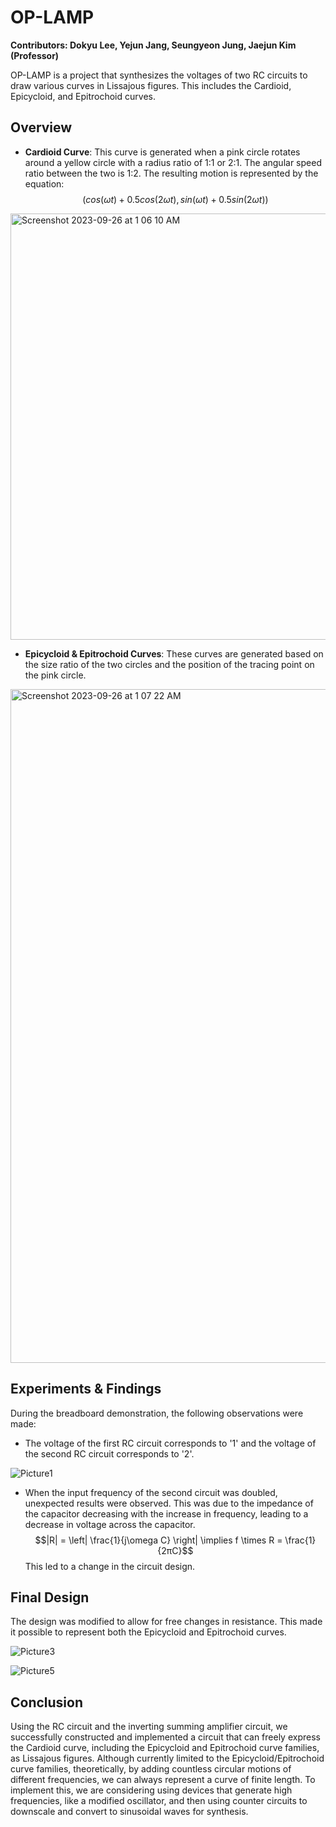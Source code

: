 # OP-LAMP

**Contributors: Dokyu Lee, Yejun Jang, Seungyeon Jung, Jaejun Kim (Professor)**

OP-LAMP is a project that synthesizes the voltages of two RC circuits to draw various curves in Lissajous figures. This includes the Cardioid, Epicycloid, and Epitrochoid curves.

## Overview

- **Cardioid Curve**: This curve is generated when a pink circle rotates around a yellow circle with a radius ratio of 1:1 or 2:1. The angular speed ratio between the two is 1:2. The resulting motion is represented by the equation:
  $$(cos(ωt) + 0.5cos(2ωt), sin(ωt) + 0.5sin(2ωt))$$

<img width="682" alt="Screenshot 2023-09-26 at 1 06 10 AM" src="https://github.com/codingJang/OP-LAMP/assets/56782623/5086cb85-f8df-44b3-9b35-26613a9d08f9">


- **Epicycloid & Epitrochoid Curves**: These curves are generated based on the size ratio of the two circles and the position of the tracing point on the pink circle.

<img width="1078" alt="Screenshot 2023-09-26 at 1 07 22 AM" src="https://github.com/codingJang/OP-LAMP/assets/56782623/c2315984-6011-433e-ae24-67c1d6a8529d">


## Experiments & Findings

During the breadboard demonstration, the following observations were made:
- The voltage of the first RC circuit corresponds to '1' and the voltage of the second RC circuit corresponds to '2'.

![Picture1](https://github.com/codingJang/OP-LAMP/assets/56782623/c1c30397-fc97-4f83-be2e-947d578ce599)

- When the input frequency of the second circuit was doubled, unexpected results were observed. This was due to the impedance of the capacitor decreasing with the increase in frequency, leading to a decrease in voltage across the capacitor.
  $$|R| = \left| \frac{1}{j\omega C} \right| \implies f \times R = \frac{1}{2πC}$$
  This led to a change in the circuit design.

## Final Design

The design was modified to allow for free changes in resistance. This made it possible to represent both the Epicycloid and Epitrochoid curves.

![Picture3](https://github.com/codingJang/OP-LAMP/assets/56782623/8a462b67-cf97-4e0f-91d9-18fab7461341)

![Picture5](https://github.com/codingJang/OP-LAMP/assets/56782623/e54a8605-d394-400c-ae18-780ac2be6c44)

## Conclusion

Using the RC circuit and the inverting summing amplifier circuit, we successfully constructed and implemented a circuit that can freely express the Cardioid curve, including the Epicycloid and Epitrochoid curve families, as Lissajous figures. Although currently limited to the Epicycloid/Epitrochoid curve families, theoretically, by adding countless circular motions of different frequencies, we can always represent a curve of finite length. To implement this, we are considering using devices that generate high frequencies, like a modified oscillator, and then using counter circuits to downscale and convert to sinusoidal waves for synthesis.

